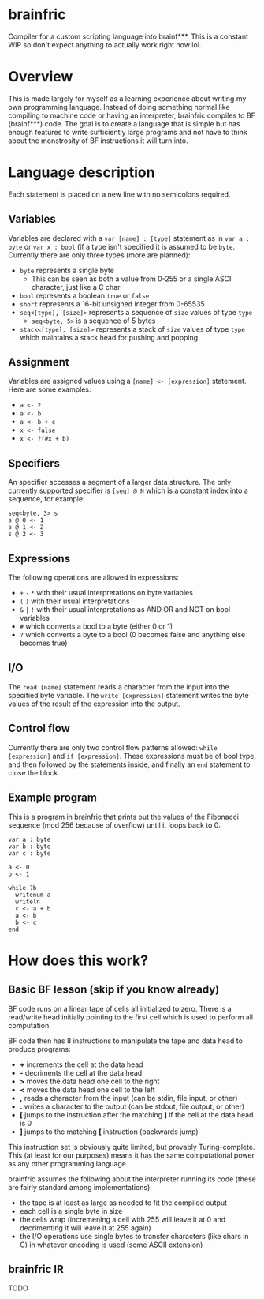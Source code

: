 # brainfric
Compiler for a custom scripting language into brainf***. This is a constant WIP so don't expect anything to actually work right now lol.

# Overview
This is made largely for myself as a learning experience about writing my own programming language.
Instead of doing something normal like compiling to machine code or having an interpreter, brainfric compiles to BF (brainf***) code.
The goal is to create a language that is simple but has enough features to write sufficiently large programs and not have to think about the monstrosity of BF instructions it will turn into.

# Language description
Each statement is placed on a new line with no semicolons required.

## Variables
Variables are declared with a `var [name] : [type]` statement as in `var a : byte` or `var x : bool` (if a type isn't specified it is assumed to be `byte`.
Currently there are only three types (more are planned):
* `byte` represents a single byte
  * This can be seen as both a value from 0-255 or a single ASCII character, just like a C char
* `bool` represents a boolean `true` or `false`
* `short` represents a 16-bit unsigned integer from 0-65535
* `seq<[type], [size]>` represents a sequence of `size` values of type `type`
  * `seq<byte, 5>` is a sequence of 5 bytes
* `stack<[type], [size]>` represents a stack of `size` values of type `type` which maintains a stack head for pushing and popping

## Assignment
Variables are assigned values using a `[name] <- [expression]` statement.
Here are some examples:
* `a <- 2`
* `a <- b`
* `a <- b + c`
* `x <- false`
* `x <- ?(#x + b)`

## Specifiers
An specifier accesses a segment of a larger data structure. The only currently supported specifier is `[seq] @ N` which is a constant index into a sequence, for example:
```
seq<byte, 3> s
s @ 0 <- 1
s @ 1 <- 2
s @ 2 <- 3
```

## Expressions
The following operations are allowed in expressions:
* `+` `-` `*` with their usual interpretations on byte variables
* `(` `)` with their usual interpretations
* `&` `|` `!` with their usual interpretations as AND OR and NOT on bool variables
* `#` which converts a bool to a byte (either 0 or 1)
* `?` which converts a byte to a bool (0 becomes false and anything else becomes true)

## I/O
The `read [name]` statement reads a character from the input into the specified byte variable.
The `write [expression]` statement writes the byte values of the result of the expression into the output.

## Control flow
Currently there are only two control flow patterns allowed: `while [expression]` and `if [expression]`.
These expressions must be of bool type, and then followed by the statements inside, and finally an `end` statement to close the block.

## Example program
This is a program in brainfric that prints out the values of the Fibonacci sequence (mod 256 because of overflow) until it loops back to 0:
```
var a : byte
var b : byte
var c : byte

a <- 0
b <- 1

while ?b
  writenum a
  writeln
  c <- a + b
  a <- b
  b <- c
end
```

# How does this work?

## Basic BF lesson (skip if you know already)
BF code runs on a linear tape of cells all initialized to zero.
There is a read/write head initially pointing to the first cell which is used to perform all computation.

BF code then has 8 instructions to manipulate the tape and data head to produce programs:
* **+** increments the cell at the data head
* **-** decriments the cell at the data head
* **>** moves the data head one cell to the right
* **<** moves the data head one cell to the left
* **,** reads a character from the input (can be stdin, file input, or other)
* **.** writes a character to the output (can be stdout, file output, or other)
* **[** jumps to the instruction after the matching **]** if the cell at the data head is 0
* **]** jumps to the matching **[** instruction (backwards jump)

This instruction set is obviously quite limited, but provably Turing-complete.
This (at least for our purposes) means it has the same computational power as any other programming language.

brainfric assumes the following about the interpreter running its code (these are fairly standard among implementations):
* the tape is at least as large as needed to fit the compiled output
* each cell is a single byte in size
* the cells wrap (incremening a cell with 255 will leave it at 0 and decrimenting it will leave it at 255 again)
* the I/O operations use single bytes to transfer characters (like chars in C) in whatever encoding is used (some ASCII extension)

## brainfric IR
TODO
